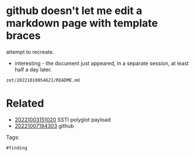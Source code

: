 # github doesn't let me edit a markdown page with template braces

attempt to recreate.

- interesting - the document just appeared, in a separate session, at least half a day later.

` zet/20221010054621/README.md `

# Related

- [20221003151020](/zet/20221003151020/README.md) SSTI polyglot payload
- [20221007194303](/zet/20221007194303/README.md) github

Tags:

    #finding
